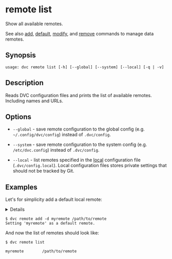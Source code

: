 # remote list

Show all available remotes.

See also [add](/doc/commands-reference/remote-add),
[default](/doc/commands-reference/remote-default),
[modify](/doc/commands-reference/remote-modify), and
[remove](/doc/commands-reference/remote-remove) commands to manage data remotes.

## Synopsis

```usage
usage: dvc remote list [-h] [--global] [--system] [--local] [-q | -v]
```

## Description

Reads DVC configuration files and prints the list of available remotes.
Including names and URLs.

## Options

- `--global` - save remote configuration to the global config (e.g.
  `~/.config/dvc/config`) instead of `.dvc/config`.

- `--system` - save remote configuration to the system config (e.g.
  `/etc/dvc.config`) instead of `.dvc/config`.

- `--local` - list remotes specified in the
  [local](/doc/user-guide/dvc-files-and-directories) configuration file
  (`.dvc/config.local`). Local configuration files stores private settings that
  should not be tracked by Git.

## Examples

Let's for simplicity add a default local remote:

<details>

### What is a "local remote" ?

While the term may seem contradictory, it doesn't have to be. The "local" part
refers to the machine where the project is stored, so it can be any directory
accessible to the same system. The "remote" part refers specifically to the
project/repository itself.

</details>

```dvc
$ dvc remote add -d myremote /path/to/remote
Setting 'myremote' as a default remote.
```

And now the list of remotes should look like:

```dvc
$ dvc remote list

myremote        /path/to/remote
```

